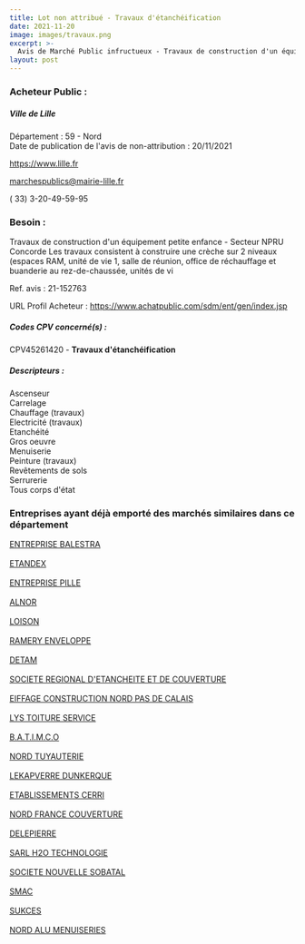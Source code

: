```yaml
---
title: Lot non attribué - Travaux d'étanchéification
date: 2021-11-20
image: images/travaux.png
excerpt: >-
  Avis de Marché Public infructueux - Travaux de construction d'un équipement petite enfance - Secteur NPRU Concorde
layout: post
---
```


### Acheteur Public :
##### Ville de Lille
Département : 59 - Nord<br/>
Date de publication de l'avis de non-attribution : 20/11/2021


https://www.lille.fr

marchespublics@mairie-lille.fr

( 33) 3-20-49-59-95
### Besoin :

Travaux de construction d'un équipement petite enfance - Secteur NPRU Concorde Les travaux consistent à construire une crèche sur 2 niveaux (espaces RAM, unité de vie 1, salle de réunion, office de réchauffage et buanderie au rez-de-chaussée, unités de vi

Ref. avis : 21-152763

URL Profil Acheteur : https://www.achatpublic.com/sdm/ent/gen/index.jsp

##### Codes CPV concerné(s) :
CPV45261420 - **Travaux d'étanchéification** <br/>

##### Descripteurs :
Ascenseur <br/>
Carrelage <br/>
Chauffage (travaux) <br/>
Electricité (travaux) <br/>
Etanchéité <br/>
Gros oeuvre <br/>
Menuiserie <br/>
Peinture (travaux) <br/>
Revêtements de sols <br/>
Serrurerie <br/>
Tous corps d'état <br/>

### Entreprises ayant déjà emporté des marchés similaires dans ce département
<a href="/entreprise-544/siren-305837767">ENTREPRISE BALESTRA</a><br/><br/>
<a href="/entreprise-544/siren-306896374">ETANDEX</a><br/><br/>
<a href="/entreprise-545/siren-309585537">ENTREPRISE PILLE</a><br/><br/>
<a href="/entreprise-545/siren-314360108">ALNOR</a><br/><br/>
<a href="/entreprise-546/siren-320291164">LOISON</a><br/><br/>
<a href="/entreprise-551/siren-369200019">RAMERY ENVELOPPE</a><br/><br/>
<a href="/entreprise-555/siren-399842723">DETAM</a><br/><br/>
<a href="/entreprise-556/siren-404096091">SOCIETE REGIONAL D'ETANCHEITE ET DE COUVERTURE</a><br/><br/>
<a href="/entreprise-556/siren-407904374">EIFFAGE CONSTRUCTION NORD PAS DE CALAIS</a><br/><br/>
<a href="/entreprise-559/siren-423703248">LYS TOITURE SERVICE</a><br/><br/>
<a href="/entreprise-559/siren-425074820">B.A.T.I.M.C.O</a><br/><br/>
<a href="/entreprise-561/siren-438958282">NORD TUYAUTERIE</a><br/><br/>
<a href="/entreprise-561/siren-442944039">LEKAPVERRE DUNKERQUE</a><br/><br/>
<a href="/entreprise-562/siren-447120544">ETABLISSEMENTS CERRI</a><br/><br/>
<a href="/entreprise-564/siren-478532252">NORD FRANCE COUVERTURE</a><br/><br/>
<a href="/entreprise-566/siren-494240898">DELEPIERRE</a><br/><br/>
<a href="/entreprise-577/siren-802752147">SARL H2O TECHNOLOGIE</a><br/><br/>
<a href="/entreprise-578/siren-813805124">SOCIETE NOUVELLE SOBATAL</a><br/><br/>
<a href="/entreprise-579/siren-822123964">SMAC</a><br/><br/>
<a href="/entreprise-580/siren-829146919">SUKCES</a><br/><br/>
<a href="/entreprise-582/siren-891510802">NORD ALU MENUISERIES</a><br/><br/>
